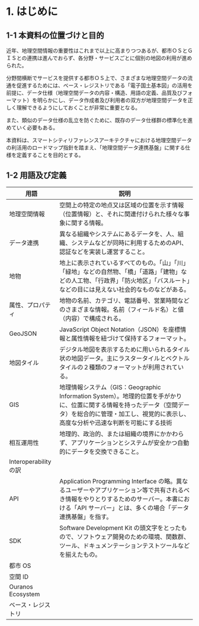 # 1. はじめに

## 1-1 本資料の位置づけと目的

近年、地理空間情報の重要性はこれまで以上に高まりつつあるが、都市ＯＳとＧＩＳとの連携は進んでおらず、各分野・サービスごとに個別の地図の利用が進められた。

分野間横断でサービスを提供する都市ＯＳ上で、さまざまな地理空間データの流通を促進するためには、ベース・レジストリである「電子国土基本図」の活用を前提に、データ仕様（地理空間データの内容・構造、用語の定義、品質及びフォーマット）を明らかにし、データ作成者及び利用者の双方が地理空間データを正しく理解できるようにしておくことが非常に重要となる。

また、類似のデータ仕様の乱立を防ぐために、既存のデータ仕様群の標準化を進めていく必要もある。

本資料は、スマートシティリファレンスアーキテクチャにおける地理空間データの利活用のロードマップ指針を踏まえ、「地理空間データ連携基盤」に関する仕様を定義することを目的とする。

## 1-2 用語及び定義

| 用語 | 説明 |
| --- | --- |
| 地理空間情報 | 空間上の特定の地点又は区域の位置を示す情報（位置情報）と、それに関連付けられた様々な事象に関する情報。 |
| データ連携 | 異なる組織やシステムにあるデータを、人、組織、システムなどが同時に利用するためのAPI、認証などを実装し運営すること。 |
| 地物 | 地上に表示されているすべてのもの。「山」「川」「緑地」などの自然物、「橋」「道路」「建物」などの人工物、「行政界」「防火地区」「バスルート」などの目には見えない社会的なものなどがある。|
| 属性、プロパティ | 地物の名前、カテゴリ、電話番号、営業時間などのさまざまな情報。名前（フィールド名）と値（内容）で構成される。|
| GeoJSON | JavaScript Object Notation（JSON）を座標情報と属性情報を紐づけて保持するフォーマット。 |
| 地図タイル | デジタル地図を表示するために用いられるタイル状の地図データ。主にラスタータイルとベクトルタイルの２種類のフォーマットが利用されている。 |
| GIS | 地理情報システム（GIS：Geographic Information System）。地理的位置を手がかりに、位置に関する情報を持ったデータ（空間データ）を総合的に管理・加工し、視覚的に表示し、高度な分析や迅速な判断を可能にする技術 |
| 相互運用性 | 地理的、政治的、または組織の境界にかかわらず、アプリケーションとシステムが安全かつ自動的にデータを交換できること。
Interoperabilityの訳 |
| API | Application Programming Interface の略。異なるユーザーやアプリケーション等で共有されるべき情報をやりとりするためのサーバー。本書における「API サーバー」とは、多くの場合「データ連携基盤」を指す。 |
| SDK | Software Development Kit の頭文字をとったもので、ソフトウェア開発のための環境、関数群、ツール、ドキュメンテーションテストツールなどを揃えたもの。 |
| 都市 OS |  |
| 空間 ID |  |
| Ouranos Ecosystem |  |
| ベース・レジストリ |  |

